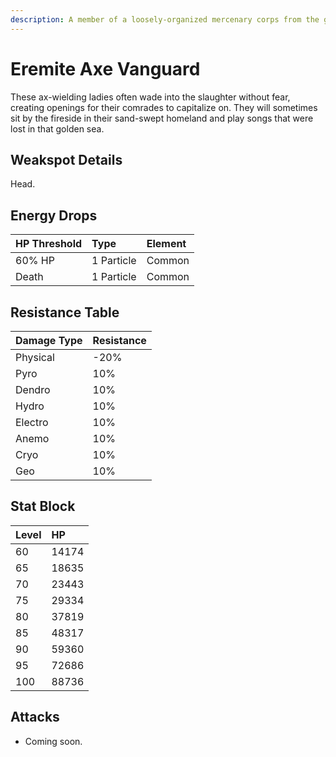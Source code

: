 ```yaml
---
description: A member of a loosely-organized mercenary corps from the golden desert sands. Will work for anyone as long as the pay is good.
---
```


# Eremite Axe Vanguard

These ax-wielding ladies often wade into the slaughter without fear, creating openings for their comrades to capitalize on.
They will sometimes sit by the fireside in their sand-swept homeland and play songs that were lost in that golden sea.

## Weakspot Details

Head.

## Energy Drops

| HP Threshold | Type       | Element |
| :----------- | :--------- | :------ |
| 60% HP       | 1 Particle | Common  |
| Death        | 1 Particle | Common  |

## Resistance Table

| Damage Type | Resistance |
| :---------- | :--------- |
| Physical    | -20%       |
| Pyro        | 10%        |
| Dendro      | 10%        |
| Hydro       | 10%        |
| Electro     | 10%        |
| Anemo       | 10%        |
| Cryo        | 10%        |
| Geo         | 10%        |

## Stat Block

| Level | HP    |
| :---- | :---- |
| 60    | 14174 |
| 65    | 18635 |
| 70    | 23443 |
| 75    | 29334 |
| 80    | 37819 |
| 85    | 48317 |
| 90    | 59360 |
| 95    | 72686 |
| 100   | 88736 |

## Attacks

* Coming soon.
